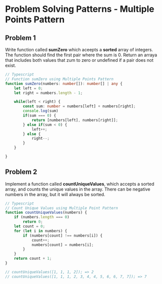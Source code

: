 # Problem Solving Patterns - Multiple Points Pattern

## Problem 1
Write function called **sumZero** which aceepts a **sorted** array of integers. The function should find the first pair where the sum is 0. Return an arraya that includes both values that zum to zero or undefined if a pair does not exist.
```ts
// Typescript
// Function sumZero using Multiple Points Pattern
function sumZero(numbers: number[]): number[] | any {
    let left = 0;
    let right = numbers.length - 1;

    while(left < right) {
        const sum: number = numbers[left] + numbers[right];
        console.log(sum)
        if(sum === 0) {
            return [numbers[left], numbers[right]];
        } else if(sum < 0) {
            left++;
        } else {
            right--;
        }
    }

}
```

## Problem 2
Implement a function called **countUniqueValues**, which accepts a sorted array, and counts the unique values in the array. There can be negative numbers in the array, but it will always be sorted.
```ts
// Typescript
// Count Unique Values using Multiple Point Pattern
function countUniqueValues(numbers) {
    if (numbers.length === 0)
        return 0;
    let count = 0;
    for (let i in numbers) {
        if (numbers[count] !== numbers[i]) {
            count++;
            numbers[count] = numbers[i];
        }
    }
    return count + 1;
}

// countUniqueValues([1, 1, 1, 2]); => 2
// countUniqueValues([1, 1, 1, 2, 3, 4, 4, 5, 6, 6, 7, 7]); => 7
```
